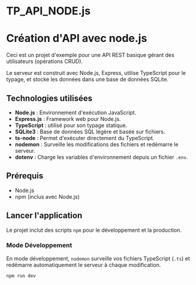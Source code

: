 # TP_API_NODE.js

# Création d'API avec node.js

Ceci est un projet d'exemple pour une API REST basique gérant des utilisateurs (opérations CRUD).

Le serveur est construit avec Node.js, Express, utilise TypeScript pour le typage, et stocke les données dans une base de données SQLite.



## Technologies utilisées

* **Node.js** : Environnement d'exécution JavaScript.
* **Express.js** : Framework web pour Node.js.
* **TypeScript** : utilisé pour son typage statique.
* **SQLite3** : Base de données SQL légère et basée sur fichiers.
* **ts-node** : Permet d'exécuter directement du TypeScript.
* **nodemon** : Surveille les modifications des fichiers et redémarre le serveur.
* **dotenv** : Charge les variables d'environnement depuis un fichier `.env`.

## Prérequis

* Node.js
* npm (inclus avec Node.js)

## Lancer l'application

Le projet inclut des scripts `npm` pour le développement et la production.

### Mode Développement

En mode développement, `nodemon` surveille vos fichiers TypeScript (`.ts`) et redémarre automatiquement le serveur à chaque modification.

```bash
npm run dev
